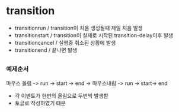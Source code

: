 # transition
- transitionrun / transition이 처음 생성될때 제일 처음 발생
- transitionstart / transition이 실제로 시작된 transition-delay이후 발생
- transitioncancel / 실행중 취소된 상황에 발생
- transitionend / 끝나면 발생

##
### 예제순서

마우스 올림 -> run -> start -> end -> 마우스내림 -> run -> start-> end
- 각 이벤트가 한번의 올림으로 두번씩 발생함
- 토글로 작성하였기 떄문
##
